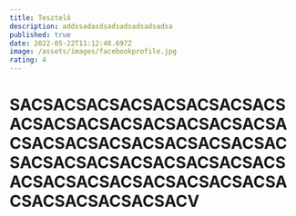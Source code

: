 ```yaml
---
title: Tesztelő
description: addssadasdsadsadsadsadsadsa
published: true
date: 2022-05-22T11:12:48.697Z
image: /assets/images/facebookprofile.jpg
rating: 4
---
```

# SACSACSACSACSACSACSACSACSACSACSACSACSACSACSACSACSACSACSACSACSACSACSACSACSACSACSACSACSACSACSACSACSACSACSACSACSACSACSACSACSACSACSACSACSACSACSACV